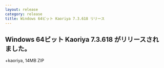 ```yaml
---
layout: release
category: release
title: Windows 64ビット Kaoriya 7.3.618 リリース
---
```


Windows 64ビット Kaoriya 7.3.618 がリリースされました。
-------------------------------------------------------

+kaoriya, 14MB ZIP
